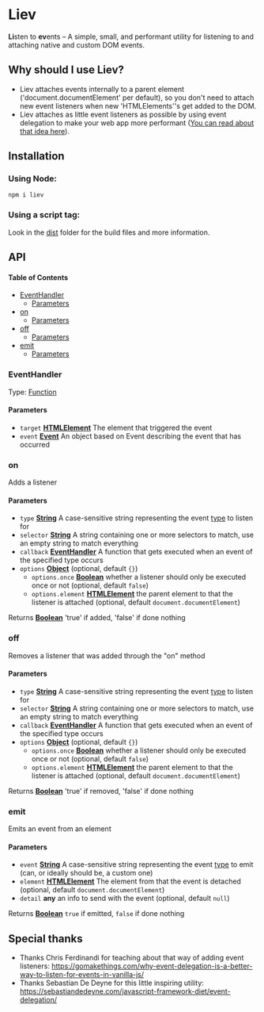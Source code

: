# Liev

**Li**sten to **ev**ents – A simple, small, and performant utility for listening to and attaching native and custom DOM events.

## Why should I use Liev?

- Liev attaches events internally to a parent element ('document.documentElement' per default), so you don't need to attach new event listeners when new 'HTMLElements''s get added to the DOM.
- Liev attaches as little event listeners as possible by using event delegation to make your web app more performant ([You can read about that idea here](https://gomakethings.com/why-event-delegation-is-a-better-way-to-listen-for-events-in-vanilla-js/)).

## Installation

### Using Node:

    npm i liev

### Using a script tag:

Look in the [dist](/dist) folder for the build files and more information.

## API

<!-- Generated by documentation.js. Update this documentation by updating the source code. -->

#### Table of Contents

- [EventHandler](#eventhandler)
  - [Parameters](#parameters)
- [on](#on)
  - [Parameters](#parameters-1)
- [off](#off)
  - [Parameters](#parameters-2)
- [emit](#emit)
  - [Parameters](#parameters-3)

### EventHandler

Type: [Function](https://developer.mozilla.org/docs/Web/JavaScript/Reference/Statements/function)

#### Parameters

- `target` **[HTMLElement](https://developer.mozilla.org/docs/Web/HTML/Element)** The element that triggered the event
- `event` **[Event](https://developer.mozilla.org/docs/Web/API/Event)** An object based on Event describing the event that has occurred

### on

Adds a listener

#### Parameters

- `type` **[String](https://developer.mozilla.org/docs/Web/JavaScript/Reference/Global_Objects/String)** A case-sensitive string representing the event [type](https://developer.mozilla.org/en-US/docs/Web/Events) to listen for
- `selector` **[String](https://developer.mozilla.org/docs/Web/JavaScript/Reference/Global_Objects/String)** A string containing one or more selectors to match, use an empty string to match everything
- `callback` **[EventHandler](#eventhandler)** A function that gets executed when an event of the specified type occurs
- `options` **[Object](https://developer.mozilla.org/docs/Web/JavaScript/Reference/Global_Objects/Object)** (optional, default `{}`)
  - `options.once` **[Boolean](https://developer.mozilla.org/docs/Web/JavaScript/Reference/Global_Objects/Boolean)** whether a listener should only be executed once or not (optional, default `false`)
  - `options.element` **[HTMLElement](https://developer.mozilla.org/docs/Web/HTML/Element)** the parent element to that the listener is attached (optional, default `document.documentElement`)

Returns **[Boolean](https://developer.mozilla.org/docs/Web/JavaScript/Reference/Global_Objects/Boolean)** 'true' if added, 'false' if done nothing

### off

Removes a listener that was added through the "on" method

#### Parameters

- `type` **[String](https://developer.mozilla.org/docs/Web/JavaScript/Reference/Global_Objects/String)** A case-sensitive string representing the event [type](https://developer.mozilla.org/en-US/docs/Web/Events) to listen for
- `selector` **[String](https://developer.mozilla.org/docs/Web/JavaScript/Reference/Global_Objects/String)** A string containing one or more selectors to match, use an empty string to match everything
- `callback` **[EventHandler](#eventhandler)** A function that gets executed when an event of the specified type occurs
- `options` **[Object](https://developer.mozilla.org/docs/Web/JavaScript/Reference/Global_Objects/Object)** (optional, default `{}`)
  - `options.once` **[Boolean](https://developer.mozilla.org/docs/Web/JavaScript/Reference/Global_Objects/Boolean)** whether a listener should only be executed once or not (optional, default `false`)
  - `options.element` **[HTMLElement](https://developer.mozilla.org/docs/Web/HTML/Element)** the parent element to that the listener is attached (optional, default `document.documentElement`)

Returns **[Boolean](https://developer.mozilla.org/docs/Web/JavaScript/Reference/Global_Objects/Boolean)** 'true' if removed, 'false' if done nothing

### emit

Emits an event from an element

#### Parameters

- `event` **[String](https://developer.mozilla.org/docs/Web/JavaScript/Reference/Global_Objects/String)** A case-sensitive string representing the event [type](https://developer.mozilla.org/en-US/docs/Web/Events) to emit (can, or ideally should be, a custom one)
- `element` **[HTMLElement](https://developer.mozilla.org/docs/Web/HTML/Element)** The element from that the event is detached (optional, default `document.documentElement`)
- `detail` **any** an info to send with the event (optional, default `null`)

Returns **[Boolean](https://developer.mozilla.org/docs/Web/JavaScript/Reference/Global_Objects/Boolean)** `true` if emitted, `false` if done nothing

## Special thanks

- Thanks Chris Ferdinandi for teaching about that way of adding event listeners: <https://gomakethings.com/why-event-delegation-is-a-better-way-to-listen-for-events-in-vanilla-js/>
- Thanks Sebastian De Deyne for this little inspiring utility: <https://sebastiandedeyne.com/javascript-framework-diet/event-delegation/>
